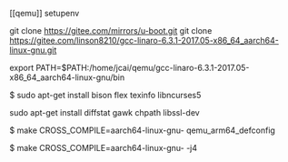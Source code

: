 [[qemu]] setupenv

git clone https://gitee.com/mirrors/u-boot.git
git clone https://gitee.com/linson8210/gcc-linaro-6.3.1-2017.05-x86_64_aarch64-linux-gnu.git

export PATH=$PATH:/home/jcai/qemu/gcc-linaro-6.3.1-2017.05-x86_64_aarch64-linux-gnu/bin

$ sudo apt-get install bison flex texinfo libncurses5

 sudo apt-get install diffstat gawk chpath libssl-dev


$ make CROSS_COMPILE=aarch64-linux-gnu- qemu_arm64_defconfig

$ make CROSS_COMPILE=aarch64-linux-gnu-  -j4




